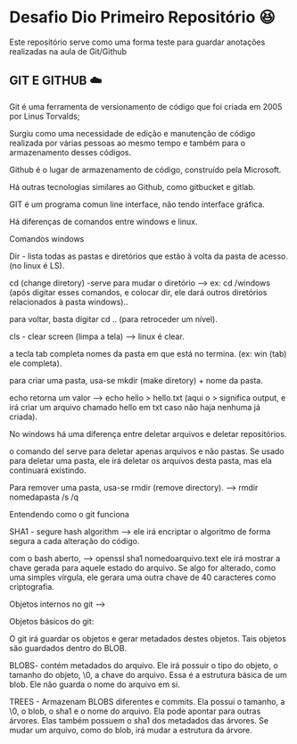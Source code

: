 # Desafio Dio Primeiro Repositório :satisfied:

Este repositório serve como uma forma teste para guardar anotações realizadas na aula de Git/Github



## GIT E GITHUB :cloud:

Git é uma ferramenta de versionamento de código que foi criada em 2005 por Linus Torvalds; 

Surgiu como uma necessidade de edição e manutenção de código realizada por várias pessoas ao mesmo tempo e também para o armazenamento desses códigos. 

Github é o lugar de armazenamento de código, construído pela Microsoft. 

Há outras tecnologias similares ao Github, como gitbucket e gitlab. 

GIT é um programa comun line interface, não tendo interface gráfica. 

Há diferenças de comandos entre windows e linux. 

Comandos windows 

Dir - lista todas as pastas e diretórios que estão à volta da pasta de acesso. (no linux é LS). 

cd (change diretory) -serve para mudar o diretório --> ex: cd /windows (após digitar esses comandos, e colocar dir, ele dará outros diretórios relacionados à pasta windows).. 

para voltar, basta digitar cd .. (para retroceder um nível). 

cls - clear screen (limpa a tela) --> linux é clear. 

a tecla tab completa nomes da pasta em que está no termina. (ex: win (tab) ele completa). 

para criar uma pasta, usa-se mkdir (make diretory) + nome da pasta. 

echo retorna um valor --> echo hello > hello.txt (aqui o > significa output, e irá criar um arquivo chamado hello em txt caso não haja nenhuma já criada). 

No windows há uma diferença entre deletar arquivos e deletar repositórios. 

o comando del serve para deletar apenas arquivos e não pastas. Se usado para deletar uma pasta, ele irá deletar os arquivos desta pasta, mas ela continuará existindo. 

Para remover uma pasta, usa-se rmdir (remove directory). --> rmdir nomedapasta /s /q 

 

Entendendo como o git funciona 

SHA1 - segure hash algorithm --> ele irá encriptar o algoritmo de forma segura a cada alteração do código. 

com o bash aberto, --> openssl sha1 nomedoarquivo.text ele irá mostrar a chave gerada para aquele estado do arquivo. Se algo for alterado, como uma simples vírgula, ele gerara uma outra chave de 40 caracteres como criptografia. 

Objetos internos no git --> 

Objetos básicos do git: 

O git irá guardar os objetos e gerar metadados destes objetos. Tais objetos são guardados dentro do BLOB. 

BLOBS- contém metadados do arquivo. Ele irá possuir o tipo do objeto, o tamanho do objeto, \0, a chave do arquivo. Essa é a estrutura básica de um blob. Ele não guarda o nome do arquivo em si. 

TREES - Armazenam BLOBS diferentes e commits. Ela possui o tamanho, a \0, o blob, o sha1 e o nome do arquivo. Ela pode apontar para outras árvores. Elas também possuem o sha1 dos metadados das árvores. Se mudar um arquivo, como do blob, irá mudar a estrutura da árvore. 
